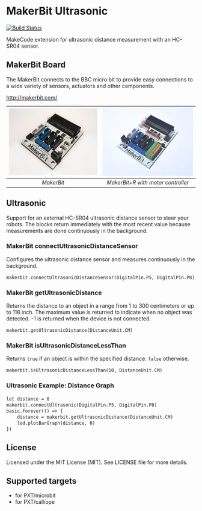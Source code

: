 # MakerBit Ultrasonic

[![Build Status](https://travis-ci.org/1010Technologies/pxt-makerbit-ultrasonic.svg?branch=master)](https://travis-ci.org/1010Technologies/pxt-makerbit-ultrasonic)

MakeCode extension for ultrasonic distance measurement with an HC-SR04 sensor.

## MakerBit Board

The MakerBit connects to the BBC micro:bit to provide easy connections to a wide variety of sensors, actuators and other components.

http://makerbit.com/

| ![MakerBit](https://github.com/1010Technologies/pxt-makerbit/raw/master/MakerBit.png "MakerBit") | ![MakerBit+R](https://github.com/1010Technologies/pxt-makerbit/raw/master/MakerBit+R.png "MakerBit+R") |
| :----------------------------------------------------------------------------------------------: | :----------------------------------------------------------------------------------------------------: |
|                                            _MakerBit_                                            |                                   _MakerBit+R with motor controller_                                   |

## Ultrasonic

Support for an external HC-SR04 ultrasonic distance sensor to steer your robots. The blocks return immediately with the most recent value because measurements are done continuously in the background.

### MakerBit connectUltrasonicDistanceSensor

Configures the ultrasonic distance sensor and measures continuously in the background.

```sig
makerbit.connectUltrasonicDistanceSensor(DigitalPin.P5, DigitalPin.P8)
```

### MakerBit getUltrasonicDistance

Returns the distance to an object in a range from 1 to 300 centimeters or up to 118 inch.
The maximum value is returned to indicate when no object was detected.
-1 is returned when the device is not connected.

```sig
makerbit.getUltrasonicDistance(DistanceUnit.CM)
```

### MakerBit isUltrasonicDistanceLessThan

Returns `true` if an object is within the specified distance. `false` otherwise.

```sig
makerbit.isUltrasonicDistanceLessThan(10, DistanceUnit.CM)
```

### Ultrasonic Example: Distance Graph

```blocks
let distance = 0
makerbit.connectUltrasonic(DigitalPin.P5, DigitalPin.P8)
basic.forever(() => {
    distance = makerbit.getUltrasonicDistance(DistanceUnit.CM)
    led.plotBarGraph(distance, 0)
})
```

## License

Licensed under the MIT License (MIT). See LICENSE file for more details.

## Supported targets

- for PXT/microbit
- for PXT/calliope
